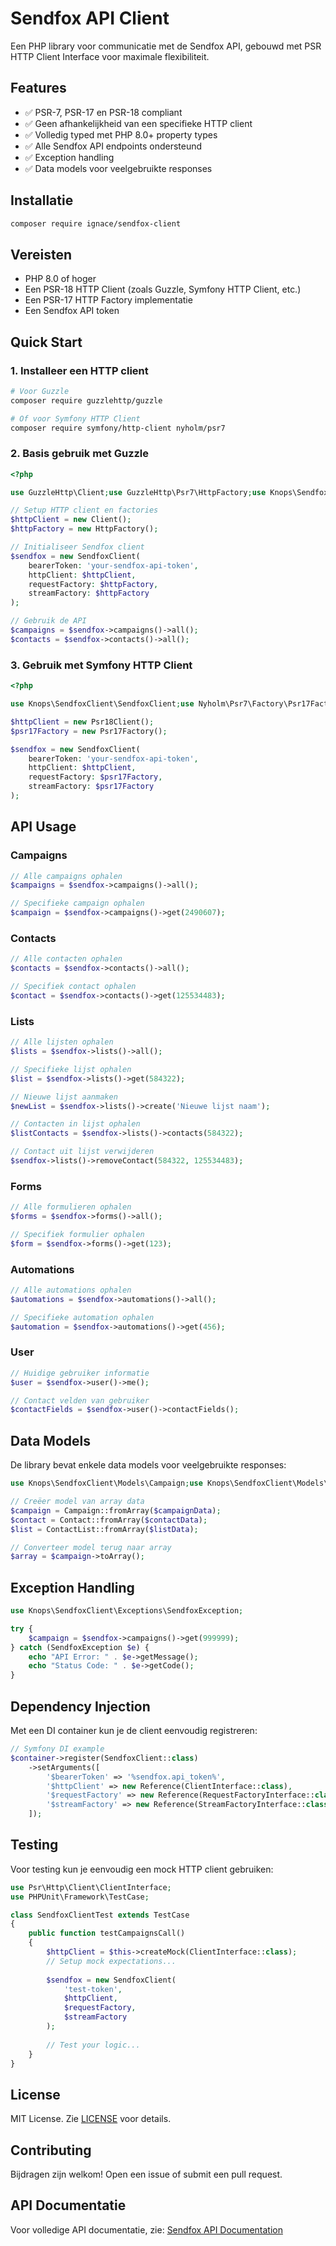 # Sendfox API Client

Een PHP library voor communicatie met de Sendfox API, gebouwd met PSR HTTP Client Interface voor maximale flexibiliteit.

## Features

- ✅ PSR-7, PSR-17 en PSR-18 compliant
- ✅ Geen afhankelijkheid van een specifieke HTTP client
- ✅ Volledig typed met PHP 8.0+ property types
- ✅ Alle Sendfox API endpoints ondersteund
- ✅ Exception handling
- ✅ Data models voor veelgebruikte responses

## Installatie

```bash
composer require ignace/sendfox-client
```

## Vereisten

- PHP 8.0 of hoger
- Een PSR-18 HTTP Client (zoals Guzzle, Symfony HTTP Client, etc.)
- Een PSR-17 HTTP Factory implementatie
- Een Sendfox API token

## Quick Start

### 1. Installeer een HTTP client

```bash
# Voor Guzzle
composer require guzzlehttp/guzzle

# Of voor Symfony HTTP Client
composer require symfony/http-client nyholm/psr7
```

### 2. Basis gebruik met Guzzle

```php
<?php

use GuzzleHttp\Client;use GuzzleHttp\Psr7\HttpFactory;use Knops\SendfoxClient\SendfoxClient;

// Setup HTTP client en factories
$httpClient = new Client();
$httpFactory = new HttpFactory();

// Initialiseer Sendfox client
$sendfox = new SendfoxClient(
    bearerToken: 'your-sendfox-api-token',
    httpClient: $httpClient,
    requestFactory: $httpFactory,
    streamFactory: $httpFactory
);

// Gebruik de API
$campaigns = $sendfox->campaigns()->all();
$contacts = $sendfox->contacts()->all();
```

### 3. Gebruik met Symfony HTTP Client

```php
<?php

use Knops\SendfoxClient\SendfoxClient;use Nyholm\Psr7\Factory\Psr17Factory;use Symfony\Component\HttpClient\Psr18Client;

$httpClient = new Psr18Client();
$psr17Factory = new Psr17Factory();

$sendfox = new SendfoxClient(
    bearerToken: 'your-sendfox-api-token',
    httpClient: $httpClient,
    requestFactory: $psr17Factory,
    streamFactory: $psr17Factory
);
```

## API Usage

### Campaigns

```php
// Alle campaigns ophalen
$campaigns = $sendfox->campaigns()->all();

// Specifieke campaign ophalen
$campaign = $sendfox->campaigns()->get(2490607);
```

### Contacts

```php
// Alle contacten ophalen
$contacts = $sendfox->contacts()->all();

// Specifiek contact ophalen
$contact = $sendfox->contacts()->get(125534483);
```

### Lists

```php
// Alle lijsten ophalen
$lists = $sendfox->lists()->all();

// Specifieke lijst ophalen
$list = $sendfox->lists()->get(584322);

// Nieuwe lijst aanmaken
$newList = $sendfox->lists()->create('Nieuwe lijst naam');

// Contacten in lijst ophalen
$listContacts = $sendfox->lists()->contacts(584322);

// Contact uit lijst verwijderen
$sendfox->lists()->removeContact(584322, 125534483);
```

### Forms

```php
// Alle formulieren ophalen
$forms = $sendfox->forms()->all();

// Specifiek formulier ophalen
$form = $sendfox->forms()->get(123);
```

### Automations

```php
// Alle automations ophalen
$automations = $sendfox->automations()->all();

// Specifieke automation ophalen
$automation = $sendfox->automations()->get(456);
```

### User

```php
// Huidige gebruiker informatie
$user = $sendfox->user()->me();

// Contact velden van gebruiker
$contactFields = $sendfox->user()->contactFields();
```

## Data Models

De library bevat enkele data models voor veelgebruikte responses:

```php
use Knops\SendfoxClient\Models\Campaign;use Knops\SendfoxClient\Models\Contact;use Knops\SendfoxClient\Models\ContactList;

// Creëer model van array data
$campaign = Campaign::fromArray($campaignData);
$contact = Contact::fromArray($contactData);
$list = ContactList::fromArray($listData);

// Converteer model terug naar array
$array = $campaign->toArray();
```

## Exception Handling

```php
use Knops\SendfoxClient\Exceptions\SendfoxException;

try {
    $campaign = $sendfox->campaigns()->get(999999);
} catch (SendfoxException $e) {
    echo "API Error: " . $e->getMessage();
    echo "Status Code: " . $e->getCode();
}
```

## Dependency Injection

Met een DI container kun je de client eenvoudig registreren:

```php
// Symfony DI example
$container->register(SendfoxClient::class)
    ->setArguments([
        '$bearerToken' => '%sendfox.api_token%',
        '$httpClient' => new Reference(ClientInterface::class),
        '$requestFactory' => new Reference(RequestFactoryInterface::class),
        '$streamFactory' => new Reference(StreamFactoryInterface::class),
    ]);
```

## Testing

Voor testing kun je eenvoudig een mock HTTP client gebruiken:

```php
use Psr\Http\Client\ClientInterface;
use PHPUnit\Framework\TestCase;

class SendfoxClientTest extends TestCase
{
    public function testCampaignsCall()
    {
        $httpClient = $this->createMock(ClientInterface::class);
        // Setup mock expectations...
        
        $sendfox = new SendfoxClient(
            'test-token',
            $httpClient,
            $requestFactory,
            $streamFactory
        );
        
        // Test your logic...
    }
}
```

## License

MIT License. Zie [LICENSE](LICENSE) voor details.

## Contributing

Bijdragen zijn welkom! Open een issue of submit een pull request.

## API Documentatie

Voor volledige API documentatie, zie: [Sendfox API Documentation](https://sendfox.com/api)
